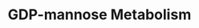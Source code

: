 ---
authors:
- Anwesha
description: This event has been computationally inferred from an event that has been
  demonstrated in another species.<p>The inference is based on Ensembl Compara orthology
  projection. Briefly, reactions for which all involved PhysicalEntities (in input,
  output and catalyst) have a mapped ortholog or paralog are inferred to the other
  species. High-level events are also inferred for these events to allow for easier
  navigation.<p>Details of projection methods and parameters may be found <a href="/projection.html">here.</a><p>  Source:[http://plantreactome.gramene.org/
  Plant Reactome].
last-edited: 2015-09-08
organisms:
- Arabidopsis thaliana
redirect_from:
- /index.php/Pathway:WP2970
- /instance/WP2970
schema-jsonld:
- '@context': https://schema.org/
  '@id': https://wikipathways.github.io/pathways/WP2970.html
  '@type': Dataset
  creator:
    '@type': Organization
    name: WikiPathways
  description: This event has been computationally inferred from an event that has
    been demonstrated in another species.<p>The inference is based on Ensembl Compara
    orthology projection. Briefly, reactions for which all involved PhysicalEntities
    (in input, output and catalyst) have a mapped ortholog or paralog are inferred
    to the other species. High-level events are also inferred for these events to
    allow for easier navigation.<p>Details of projection methods and parameters may
    be found <a href="/projection.html">here.</a><p>  Source:[http://plantreactome.gramene.org/
    Plant Reactome].
  keywords:
  - Fru(6)P
  - Man6P
  - Man
  - 1-phosphate
  - phosphomannomutase
  - mannose-6-phosphate
  - ATP
  - (LOC_OS01G03710.1)
  - ADP
  - Homologues of
  - Homologues of HXK3
  - alpha-D-mannose
  - isomerase
  license: CC0
  name: GDP-mannose Metabolism
seo: CreativeWork
title: GDP-mannose Metabolism
wpid: WP2970
---